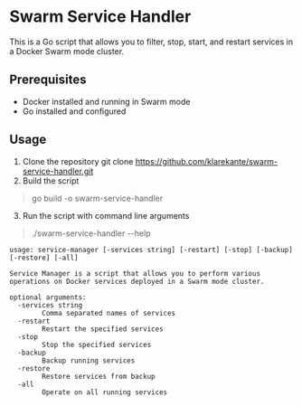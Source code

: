 # Swarm Service Handler

This is a Go script that allows you to filter, stop, start, and restart services in a Docker Swarm mode cluster.

## Prerequisites
- Docker installed and running in Swarm mode
- Go installed and configured

## Usage

1. Clone the repository
git clone https://github.com/klarekante/swarm-service-handler.git
2. Build the script
> go build -o swarm-service-handler
3. Run the script with command line arguments
> ./swarm-service-handler --help


```
usage: service-manager [-services string] [-restart] [-stop] [-backup] [-restore] [-all]

Service Manager is a script that allows you to perform various operations on Docker services deployed in a Swarm mode cluster.

optional arguments:
  -services string
        Comma separated names of services
  -restart
        Restart the specified services
  -stop
        Stop the specified services
  -backup
        Backup running services
  -restore
        Restore services from backup
  -all
        Operate on all running services
```
